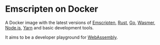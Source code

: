 # Emscripten on Docker

A Docker image with the latest versions of
[Emscripten](https://emscripten.org),
[Rust](https://rust-lang.org),
[Go](https://golang.org),
[Wasmer](https://wasmer.io),
[Node.js](https://nodejs.org), 
[Yarn](https://yarnpkg.com) and
basic development tools.

It aims to be a developer playground for [WebAssembly](https://webassembly.org).

